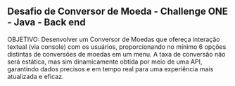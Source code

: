 ## Desafio de Conversor de Moeda - Challenge ONE - Java - Back end

OBJETIVO: Desenvolver um Conversor de Moedas que ofereça interação textual (via console) com os usuários, 
proporcionando no mínimo 6 opções distintas de conversões de moedas em um menu. A taxa de conversão não 
será estática, mas sim dinamicamente obtida por meio de uma API, garantindo dados precisos e em tempo real 
para uma experiência mais atualizada e eficaz.
